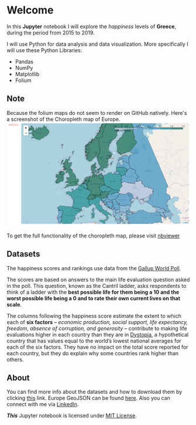 ﻿# Welcome

In this **Jupyter** notebook I will explore the *happiness* levels of **Greece**, during the period from 2015 to 2019.

I will use Python for data analysis and data visualization. More specifically I will use these Python Libraries:

- Pandas
- NumPy
- Matplotlib
- Folium

## Note
Because the folium maps do not seem to render on GitHub natively. Here's a screenshot of the Choropleth map of Europe.
![europe_map](https://raw.githubusercontent.com/Stathis-Kal/world-happiness/master/europe_map.png "Happiness Score of Europe Map")

To get the full functionality of the choropleth map, please visit [nbviewer](https://nbviewer.jupyter.org/github/Stathis-Kal/world-happiness/blob/master/Happiness-levels.ipynb)

## Datasets

The happiness scores and rankings use data from the [Gallup World Poll](https://www.gallup.com/analytics/247355/gallup-world-happiness-report.aspx).

The scores are based on answers to the main life evaluation question asked in the poll. This question, known as the Cantril ladder, asks respondents to think of a ladder with the **best possible life for them being a 10 and the worst possible life being a 0 and to rate their own current lives on that scale**.

The columns following the happiness score estimate the extent to which each of **six factors** – *economic production, social support, life expectancy, freedom, absence of corruption, and generosity* – contribute to making life evaluations higher in each country than they are in [Dystopia](https://en.wikipedia.org/wiki/Dystopia), a hypothetical country that has values equal to the world’s lowest national averages for each of the six factors. They have no impact on the total score reported for each country, but they do explain why some countries rank higher than others.

## About

You can find more info about the datasets and how to download them by clicking [this](https://www.kaggle.com/unsdsn/world-happiness) link. Europe GeoJSON can be found [here](https://github.com/leakyMirror/map-of-europe/blob/master/GeoJSON/europe.geojson).
Also you can connect with me via [LinkedIn](https://gr.linkedin.com/in/efstathios-kaloutsidis).

***This***  Jupyter notebook is licensed under [MIT License](LICENSE).

